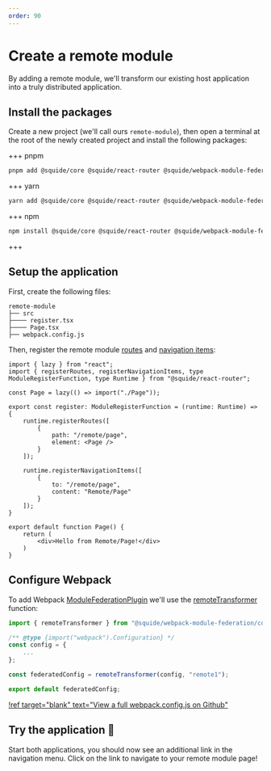 ```yaml
---
order: 90
---
```


# Create a remote module

By adding a remote module, we'll transform our existing host application into a truly distributed application.

## Install the packages

Create a new project (we'll call ours `remote-module`), then open a terminal at the root of the newly created project and install the following packages:

+++ pnpm
```bash
pnpm add @squide/core @squide/react-router @squide/webpack-module-federation webpack react-router-dom
```
+++ yarn
```bash
yarn add @squide/core @squide/react-router @squide/webpack-module-federation webpack react-router-dom
```
+++ npm
```bash
npm install @squide/core @squide/react-router @squide/webpack-module-federation webpack react-router-dom
```
+++

## Setup the application

First, create the following files:

```
remote-module
├── src
├──── register.tsx
├──── Page.tsx
├── webpack.config.js
```

Then, register the remote module [routes](/references/runtime/runtime-class.md#register-routes) and [navigation items](/references/runtime/runtime-class.md#register-navigation-items):

```tsx !#7-19 remote-module/src/register.tsx
import { lazy } from "react";
import { registerRoutes, registerNavigationItems, type ModuleRegisterFunction, type Runtime } from "@squide/react-router";

const Page = lazy(() => import("./Page"));

export const register: ModuleRegisterFunction = (runtime: Runtime) => {
    runtime.registerRoutes([
        {
            path: "/remote/page",
            element: <Page />
        }
    ]);

    runtime.registerNavigationItems([
        {
            to: "/remote/page",
            content: "Remote/Page"
        }
    ]);
}
```

```tsx remote-module/src/Page.tsx
export default function Page() {
    return (
        <div>Hello from Remote/Page!</div>
    )
}
```

## Configure Webpack

To add Webpack [ModuleFederationPlugin](https://webpack.js.org/plugins/module-federation-plugin/) we'll use the [remoteTransformer](/references/webpack/remoteTransformer.md) function:

```js !#8 remote-module/webpack.config.js
import { remoteTransformer } from "@squide/webpack-module-federation/configTransformer.js";

/** @type {import("webpack").Configuration} */
const config = {
    ...
};

const federatedConfig = remoteTransformer(config, "remote1");

export default federatedConfig;
```

[!ref target="blank" text="View a full webpack.config.js on Github"](https://github.com/workleap/wl-squide/blob/main/sample/remote-module/webpack.dev.js)

## Try the application :rocket:

Start both applications, you should now see an additional link in the navigation menu. Click on the link to navigate to your remote module page!
